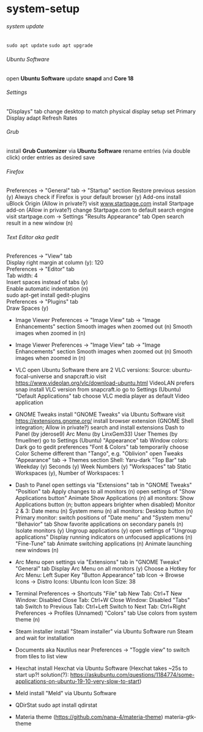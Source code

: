 # system-setup

###### system update
`sudo apt update`
`sudo apt upgrade`

###### Ubuntu Software
open **Ubuntu Software**
update **snapd** and **Core 18**

###### Settings
"Displays" tab
    change desktop to match physical display setup
    set Primary Display
    adapt Refresh Rates

###### Grub
install **Grub Customizer** via **Ubuntu Software**
rename entries (via double click)
order entries as desired
save

###### Firefox
Preferences -> "General" tab -> "Startup" section
    Restore previous session (y)
    Always check if Firefox is your default browser (y)
Add-ons
    install uBlock Origin (Allow in private?)
visit www.startpage.com
    install Startpage add-on (Allow in private?)
    change Startpage.com to default search engine
visit startpage.com -> Settings
"Results Appearance" tab
    Open search result in a new window (n)

###### Text Editor aka gedit
Preferences -> "View" tab  
    Display right margin at column (y): 120  
Preferences -> "Editor" tab  
    Tab width: 4  
    Insert spaces instead of tabs (y)  
    Enable automatic indentation (n)  
sudo apt-get install gedit-plugins  
Preferences -> "Plugins" tab  
    Draw Spaces (y)  
    
- Image Viewer
Preferences -> "Image View" tab -> "Image Enhancements" section
    Smooth images when zoomed out (n)
    Smooth images when zoomed in (n)
    
- Image Viewer
Preferences -> "Image View" tab -> "Image Enhancements" section
    Smooth images when zoomed out (n)
    Smooth images when zoomed in (n)
 
- VLC
open Ubuntu Software
there are 2 VLC versions:
    Source: ubuntu-focal-universe and snapcraft.io
visit https://www.videolan.org/vlc/download-ubuntu.html
    VideoLAN prefers snap
install VLC version from snapcraft.io
go to Settings (Ubuntu)
"Default Applications" tab
    choose VLC media player as default Video application



- GNOME Tweaks
install "GNOME Tweaks" via Ubuntu Software
visit https://extensions.gnome.org/
    install browser extension (GNOME Shell integration; Allow in private?)
search and install extensions
    Dash to Panel (by jderose9)
    Arc Menu (by LinxGem33)
    User Themes (by fmuellner)
go to Settings (Ubuntu)
"Appearance" tab
    Window colors: Dark
go to gedit preferences
"Font & Colors" tab
    temporarily choose Color Scheme different than "Tango", e.g. "Oblivion"
open Tweaks
"Appearance" tab -> Themes section
    Shell: Yaru-dark
"Top Bar" tab
    Weekday (y)
    Seconds (y)
    Week Numbers (y)
"Workspaces" tab
    Static Workspaces (y), Number of Workspaces: 1
    
- Dash to Panel
open settings via "Extensions" tab in "GNOME Tweaks"
"Position" tab
    Apply changes to all monitors (n)
    open settings of "Show Applications button"
        Animate Show Applications (n)
    all monitors:
        Show Applications button (n; button appears brighter when disabled)
    Monitor 2 & 3:
        Date menu (n)
        System menu (n)
    all monitors:
        Desktop button (n)
    Primary monitor:
        switch positions of "Date menu" and "System menu"
"Behavior" tab
    Show favorite applications on secondary panels (n)
    Isolate monitors (y)
    Ungroup applications (y)
    open settings of "Ungroup applications"
        Display running indicators on unfocused applications (n)
"Fine-Tune" tab
    Animate switching applications (n)
    Animate launching new windows (n)

- Arc Menu
open settings via "Extensions" tab in "GNOME Tweaks"
"General" tab
    Display Arc Menu on all monitors (y)
    Choose a Hotkey for Arc Menu: Left Super Key
"Button Appearance" tab
    Icon -> Browse Icons -> Distro Icons: Ubuntu Icon
    Icon Size: 38



- Terminal
Preferences -> Shortcuts
    "File" tab
        New Tab:      Ctrl+T
        New Window:   Disabled
        Close Tab:    Ctrl+W
        Close Window: Disabled
    "Tabs" tab
        Switch to Previous Tab: Ctrl+Left
        Switch to Next Tab:     Ctrl+Right
Preferences -> Profiles (Unnamed)
    "Colors" tab
        Use colors from system theme (n)
    
- Steam installer
install "Steam installer" via Ubuntu Software
run Steam and wait for installation

- Documents aka Nautilus
near Preferences -> "Toggle view" to switch from tiles to list view

- Hexchat
install Hexchat via Ubuntu Software
(Hexchat takes ~25s to start up?!
solution(?): https://askubuntu.com/questions/1184774/some-applications-on-ubuntu-19-10-very-slow-to-start)

- Meld
install "Meld" via Ubuntu Software

- QDirStat
sudo apt install qdirstat

- Materia theme (https://github.com/nana-4/materia-theme)
materia-gtk-theme

    
    
    
    
    
    
    
